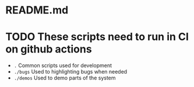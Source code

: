 # README.md
# TODO These scripts need to run in CI on github actions
* `.` Common scripts used for development 
* `./bugs` Used to highlighting bugs when needed
* `./demos` Used to demo parts of the system